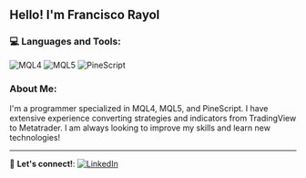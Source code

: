 ## Hello! I'm Francisco Rayol

### 💻 Languages and Tools:

<p>
  <img src="https://img.shields.io/badge/MQL4-blue?style=for-the-badge" alt="MQL4">
  <img src="https://img.shields.io/badge/MQL5-blue?style=for-the-badge" alt="MQL5">
  <img src="https://img.shields.io/badge/PineScript-yellowgreen?style=for-the-badge" alt="PineScript">
</p>

### About Me:
I'm a programmer specialized in MQL4, MQL5, and PineScript. I have extensive experience converting strategies and indicators from TradingView to Metatrader. I am always looking to improve my skills and learn new technologies!

---

🌟 **Let's connect!**:
[![LinkedIn](https://img.shields.io/badge/LinkedIn-blue?style=for-the-badge&logo=linkedin)](https://www.linkedin.com/in/rayolf/)
